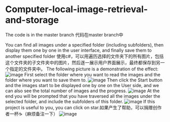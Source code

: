 # Computer-local-image-retrieval-and-storage
The code is in the master branch    代码在master branch中

You can find all images under a specified folder (including subfolders), then display them one by one in the user interface, and finally save them to another specified folder
使用c#，可以用遍历选择的文件夹下的所有图片，包括这个文件夹的子文件夹中的图片，然后逐一展示用户界面展示，最终都保存到另一个指定的文件夹中。
The following picture is a demonstration of the effect:
![image](https://github.com/Wscga1/Computer-local-image-retrieval-and-storage-using-WPF/blob/main/1.png)
First select the folder where you want to read the images and the folder where you want to save them to.
![image](https://github.com/Wscga1/Computer-local-image-retrieval-and-storage-using-WPF/blob/main/2.png)
Then click the Start button and the images start to be displayed one by one on the User side, and we can also see the total number of images and the progress.
![image](https://github.com/Wscga1/Computer-local-image-retrieval-and-storage-using-WPF/blob/main/3.png)
At the end you will be prompted that you have traversed all the images under the selected folder, and include the subfolders of this folder.
![image](https://github.com/Wscga1/Computer-local-image-retrieval-and-storage-using-WPF/blob/main/4.png)
If this project is useful to you, you can click on star.如果产生了帮助，可以捐赠创作者一杯☕️（麻烦备注一下）
![image](https://github.com/Wscga1/Computer-local-image-retrieval-and-storage-using-WPF/blob/main/5.jpg)
